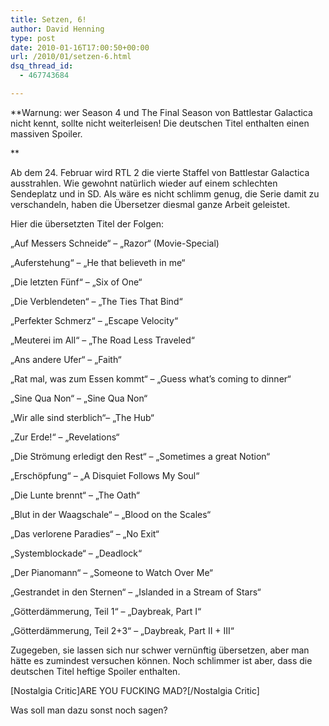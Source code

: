 ```yaml
---
title: Setzen, 6!
author: David Henning
type: post
date: 2010-01-16T17:00:50+00:00
url: /2010/01/setzen-6.html
dsq_thread_id:
  - 467743684

---
```

**Warnung: wer Season 4 und The Final Season von Battlestar Galactica nicht kennt, sollte nicht weiterleisen! Die deutschen Titel enthalten einen massiven Spoiler.
  
** 

Ab dem 24. Februar wird RTL 2 die vierte Staffel von Battlestar Galactica ausstrahlen. Wie gewohnt natürlich wieder auf einem schlechten Sendeplatz und in SD. Als wäre es nicht schlimm genug, die Serie damit zu verschandeln, haben die Übersetzer diesmal ganze Arbeit geleistet.

Hier die übersetzten Titel der Folgen:

&#8222;Auf Messers Schneide&#8220; – &#8222;Razor&#8220; (Movie-Special)
  
&#8222;Auferstehung&#8220; – &#8222;He that believeth in me&#8220;
  
&#8222;Die letzten Fünf&#8220; – &#8222;Six of One&#8220;
  
&#8222;Die Verblendeten&#8220; – &#8222;The Ties That Bind&#8220;
  
&#8222;Perfekter Schmerz&#8220; – &#8222;Escape Velocity&#8220;
  
&#8222;Meuterei im All&#8220; – &#8222;The Road Less Traveled&#8220;
  
&#8222;Ans andere Ufer&#8220; – &#8222;Faith&#8220;
  
&#8222;Rat mal, was zum Essen kommt&#8220; – &#8222;Guess what&#8217;s coming to dinner&#8220;
  
&#8222;Sine Qua Non&#8220; – &#8222;Sine Qua Non&#8220;
  
&#8222;Wir alle sind sterblich&#8220;– &#8222;The Hub&#8220;
  
&#8222;Zur Erde!&#8220; – &#8222;Revelations&#8220;
  
&#8222;Die Strömung erledigt den Rest&#8220; – &#8222;Sometimes a great Notion&#8220;
  
&#8222;Erschöpfung&#8220; – &#8222;A Disquiet Follows My Soul&#8220;
  
&#8222;Die Lunte brennt&#8220; – &#8222;The Oath&#8220;
  
&#8222;Blut in der Waagschale&#8220; – &#8222;Blood on the Scales&#8220;
  
&#8222;Das verlorene Paradies&#8220; – &#8222;No Exit&#8220;
  
&#8222;Systemblockade&#8220; – &#8222;Deadlock&#8220;
  
&#8222;Der Pianomann&#8220; – &#8222;Someone to Watch Over Me&#8220;
  
&#8222;Gestrandet in den Sternen&#8220; – &#8222;Islanded in a Stream of Stars&#8220;
  
&#8222;Götterdämmerung, Teil 1&#8220; – &#8222;Daybreak, Part I&#8220;
  
&#8222;Götterdämmerung, Teil 2+3&#8220; – &#8222;Daybreak, Part II + III&#8220;

Zugegeben, sie lassen sich nur schwer vernünftig übersetzen, aber man hätte es zumindest versuchen können. Noch schlimmer ist aber, dass die deutschen Titel heftige Spoiler enthalten.

[Nostalgia Critic]ARE YOU FUCKING MAD?[/Nostalgia Critic]

Was soll man dazu sonst noch sagen?